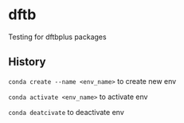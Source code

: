 # dftb
 Testing for dftbplus packages

## History

`conda create --name <env_name>` to create new env

`conda activate <env_name>` to activate env

`conda deatcivate` to deactivate env

